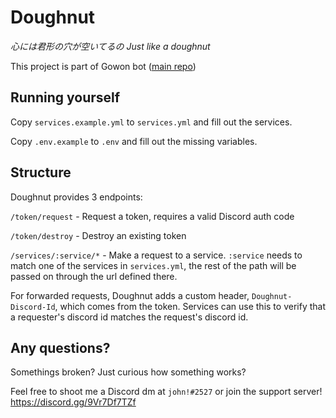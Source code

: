 # Doughnut

_心には君形の穴が空いてるの_
_Just like a doughnut_

This project is part of Gowon bot ([main repo](https://github.com/jivison/gowon))

## Running yourself

Copy `services.example.yml` to `services.yml` and fill out the services.

Copy `.env.example` to `.env` and fill out the missing variables.

## Structure

Doughnut provides 3 endpoints:

`/token/request` - Request a token, requires a valid Discord auth code

`/token/destroy` - Destroy an existing token

`/services/:service/*` - Make a request to a service. `:service` needs to match one of the services in `services.yml`, the rest of the path will be passed on through the url defined there.

For forwarded requests, Doughnut adds a custom header, `Doughnut-Discord-Id`, which comes from the token. Services can use this to verify that a requester's discord id matches the request's discord id.

## Any questions?

Somethings broken? Just curious how something works?

Feel free to shoot me a Discord dm at `john!#2527`
or join the support server! https://discord.gg/9Vr7Df7TZf
